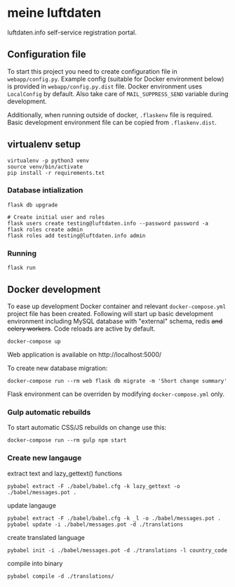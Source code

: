 # meine luftdaten
luftdaten.info self-service registration portal.

## Configuration file
To start this project you need to create configuration file in
`webapp/config.py`. Example config (suitable for Docker environment below) is
provided in `webapp/config.py.dist` file. Docker environment uses `LocalConfig`
by default. Also take care of `MAIL_SUPPRESS_SEND` variable during development.

Additionally, when running outside of docker, `.flaskenv` file is required.
Basic development environment file can be copied from `.flaskenv.dist`.

## virtualenv setup
    virtualenv -p python3 venv
    source venv/bin/activate
    pip install -r requirements.txt

### Database intialization

    flask db upgrade

    # Create initial user and roles
    flask users create testing@luftdaten.info --password password -a
    flask roles create admin
    flask roles add testing@luftdaten.info admin

### Running

    flask run

## Docker development
To ease up development Docker container and relevant `docker-compose.yml`
project file has been created. Following will start up basic development
environment including MySQL database with "external" schema, redis
<s> and celery workers</s>. Code reloads are active by default.

    docker-compose up

Web application is available on http://localhost:5000/

To create new database migration:

    docker-compose run --rm web flask db migrate -m 'Short change summary'

Flask environment can be overriden by modifying `docker-compose.yml` only.

### Gulp automatic rebuilds
To start automatic CSS/JS rebuilds on change use this:

    docker-compose run --rm gulp npm start




### Create new langauge

extract text and lazy_gettext() functions

    pybabel extract -F ./babel/babel.cfg -k lazy_gettext -o ./babel/messages.pot .
    
update langauge

    pybabel extract -F ./babel/babel.cfg -k _l -o ./babel/messages.pot .    
    pybabel update -i ./babel/messages.pot -d ./translations

create translated language

    pybabel init -i ./babel/messages.pot -d ./translations -l country_code


compile into binary

    pybabel compile -d ./translations/